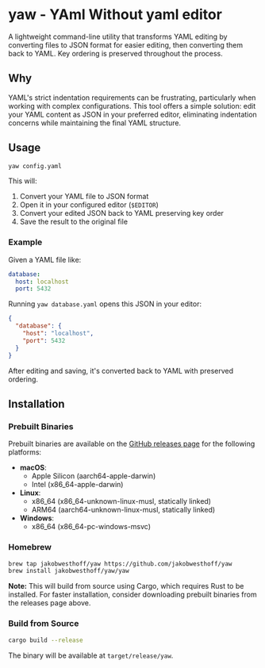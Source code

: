 # yaw - YAml Without yaml editor

A lightweight command-line utility that transforms YAML editing by converting files to JSON format for easier editing, then converting them back to YAML. Key ordering is preserved throughout the process.

## Why

YAML's strict indentation requirements can be frustrating, particularly when working with complex configurations. This tool offers a simple solution: edit your YAML content as JSON in your preferred editor, eliminating indentation concerns while maintaining the final YAML structure.

## Usage

```bash
yaw config.yaml
```

This will:
1. Convert your YAML file to JSON format
2. Open it in your configured editor (`$EDITOR`)
3. Convert your edited JSON back to YAML preserving key order
4. Save the result to the original file

### Example

Given a YAML file like:
```yaml
database:
  host: localhost
  port: 5432
```

Running `yaw database.yaml` opens this JSON in your editor:
```json
{
  "database": {
    "host": "localhost",
    "port": 5432
  }
}
```

After editing and saving, it's converted back to YAML with preserved ordering.

## Installation

### Prebuilt Binaries

Prebuilt binaries are available on the [GitHub releases page](https://github.com/jakobwesthoff/yaw/releases) for the following platforms:

- **macOS**: 
  - Apple Silicon (aarch64-apple-darwin)
  - Intel (x86_64-apple-darwin)
- **Linux**: 
  - x86_64 (x86_64-unknown-linux-musl, statically linked)
  - ARM64 (aarch64-unknown-linux-musl, statically linked)
- **Windows**: 
  - x86_64 (x86_64-pc-windows-msvc)

### Homebrew

```bash
brew tap jakobwesthoff/yaw https://github.com/jakobwesthoff/yaw
brew install jakobwesthoff/yaw/yaw
```

**Note:** This will build from source using Cargo, which requires Rust to be installed. For faster installation, consider downloading prebuilt binaries from the releases page above.

### Build from Source

```bash
cargo build --release
```

The binary will be available at `target/release/yaw`.

